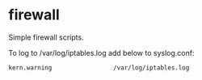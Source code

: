firewall
========


Simple firewall scripts.

To log to /var/log/iptables.log add below to syslog.conf:
```
kern.warning                 /var/log/iptables.log
```
